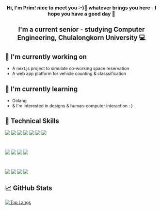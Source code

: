 <h3 align="center">
Hi, I'm Prim! nice to meet you :-)👋 whatever brings you here - I hope you have a good day 🍵
</h3>

<h2 align="center">
I'm a current senior - studying Computer Engineering, Chulalongkorn University 💻
</h2> 

## 🔭 I'm currently working on

- A next.js project to simulate co-working space reservation
- A web app platform for vehicle counting & classsification

## 🌱 I'm currently learning

- Golang
- & I'm interested in designs & human-computer interaction : )

## 💼 Technical Skills

![](https://img.shields.io/badge/Code-React-informational?style=flat&logo=react&color=61DAFB)
![](https://img.shields.io/badge/Code-Angular-informational?style=flat&logo=Angular&color=764ABC)
![](https://img.shields.io/badge/Code-JavaScript-informational?style=flat&logo=JavaScript&color=F7DF1E)
![](https://img.shields.io/badge/Code-TypeScript-informational?style=flat&logo=TypeScript&color=F7DF1E)
![](https://img.shields.io/badge/Code-HTML5-informational?style=flat&logo=HTML5&color=E34F26)
![](https://img.shields.io/badge/Code-MongoDb-informational?style=flat&logo=MongoDb&color=336791)
![](https://img.shields.io/badge/Code-MySQL-informational?style=flat&logo=mysql&color=003B57)

</br>

![](https://img.shields.io/badge/Style-Tailwind-informational?style=flat&logo=tailwind-css&color=1572B6)
![](https://img.shields.io/badge/Style-Bootstrap-informational?style=flat&logo=Bootstrap&color=7952B3)
![](https://img.shields.io/badge/Style-CSS3-informational?style=flat&logo=CSS3&color=1572B6)
![](https://img.shields.io/badge/Style-styled--components-informational?style=flat&logo=styled-components&color=DB7093)


</br>

![](https://img.shields.io/badge/Tools-Figma-informational?style=flat&logo=Figma&color=F24E1E)
![](https://img.shields.io/badge/Tools-NPM-informational?style=flat&logo=NPM&color=CB3837)
![](https://img.shields.io/badge/Tools-Notion-informational?style=flat&logo=Notion&color=00C7B7)
![](https://img.shields.io/badge/Tools-GitHub-informational?style=flat&logo=GitHub&color=181717)


## 📈 GitHub Stats 

[![Top Langs](https://github-readme-stats.vercel.app/api/top-langs/?username=RataSurithpinyo&layout=compact)](https://github.com/RataSurithpinyo)

